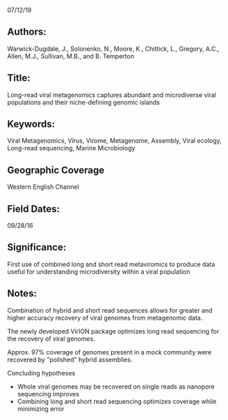 07/12/19
## Authors:
Warwick-Dugdale, J., Solonenko, N., Moore, K., Chittick, L., Gregory, A.C., Allen, M.J., Sullivan, M.B., and B. Temperton
## Title:
Long-read viral metagenomics captures abundant and microdiverse viral populations and their niche-defining genomic islands
## Keywords:
Viral Metagenomics, Virus, Virome, Metagenome, Assembly, Viral ecology, Long-read sequencing, Marine Microbiology
## Geographic Coverage
Western English Channel
## Field Dates:
09/28/16
## Significance:
First use of combined long and short read metaviromics to produce data useful for understanding microdiversity within a viral population

## Notes:
Combination of hybrid and short read sequences allows for greater and higher accuracy recovery of viral genomes from metagenomic data.

The newly developed VirION package optimizes long read sequencing for the recovery of viral genomes.

Approx. 97% coverage of genomes present in a mock community were recovered by "polished" hybrid assemblies.

Concluding hypotheses
* Whole viral genomes may be recovered on single reads as nanopore sequencing improves
* Combining long and short read sequencing optimizes coverage while minimizing error
